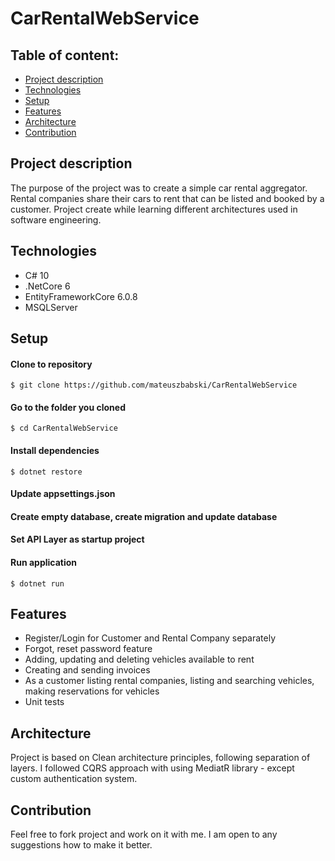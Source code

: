 # CarRentalWebService

## Table of content:
* [Project description](#project-description)
* [Technologies](#technologies)
* [Setup](#setup)
* [Features](#features)
* [Architecture](#architecture)
* [Contribution](#contribution)


## Project description
The purpose of the project was to create a simple car rental aggregator. Rental companies share their cars to rent that can be listed and booked by a customer. Project create while learning different architectures used in software engineering.

## Technologies

- C# 10
- .NetCore 6
- EntityFrameworkCore 6.0.8
- MSQLServer

## Setup

#### Clone to repository
```
$ git clone https://github.com/mateuszbabski/CarRentalWebService
```

#### Go to the folder you cloned
```
$ cd CarRentalWebService
```

#### Install dependencies
```
$ dotnet restore
```

#### Update appsettings.json 

#### Create empty database, create migration and update database

#### Set API Layer as startup project

#### Run application
```
$ dotnet run
```

## Features

- Register/Login for Customer and Rental Company separately
- Forgot, reset password feature
- Adding, updating and deleting vehicles available to rent
- Creating and sending invoices
- As a customer listing rental companies, listing and searching vehicles, making reservations for vehicles
- Unit tests

## Architecture

Project is based on Clean architecture principles, following separation of layers. I followed CQRS approach with using MediatR library - except custom authentication system.

## Contribution

Feel free to fork project and work on it with me. I am open to any suggestions how to make it better.
